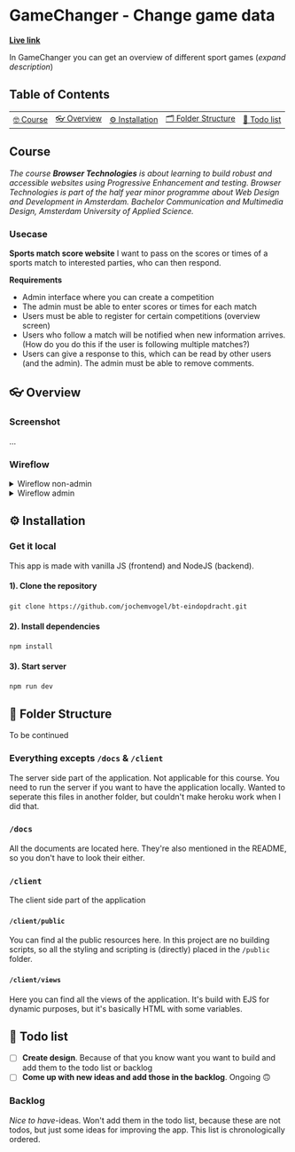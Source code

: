 # GameChanger - Change game data

**[Live link](https://bt-eindopdracht.herokuapp.com/)**

In GameChanger you can get an overview of different sport games (_expand description_)

## Table of Contents

<table>
    <tr>
        <td align="center"><a href="#nerd_face-usage">🤓 Course <a></td>
         <td align="center"><a href="#eyeglasses-overview"> 👓 Overview <a></td>
        <td align="center"><a href="#gear-installation">⚙️ Installation<a></td>
        <td align="center"><a href="#open_file_folder-folder-structure">🗂 Folder Structure<a></td>
        <td align="center"><a href="#memo-todo-list">📝 Todo list<a></td>
    </tr>
</table>

## Course

_The course **Browser Technologies** is about learning to build robust and accessible websites using Progressive Enhancement and testing. Browser Technologies is part of the half year minor programme about Web Design and Development in Amsterdam. Bachelor Communication and Multimedia Design, Amsterdam University of Applied Science._

### Usecase

**Sports match score website**
I want to pass on the scores or times of a sports match to interested parties, who can then respond.

**Requirements**

- Admin interface where you can create a competition
- The admin must be able to enter scores or times for each match
- Users must be able to register for certain competitions (overview screen)
- Users who follow a match will be notified when new information arrives. (How do you do this if the user is following multiple matches?)
- Users can give a response to this, which can be read by other users (and the admin). The admin must be able to remove comments.

## :eyeglasses: Overview

### Screenshot

...

### Wireflow

<details>
<summary>Wireflow non-admin</summary>

![Wireflow non-admin](https://github.com/jochemvogel/bt-eindopdracht/blob/master/docs/wireflow-overview.jpg)

</details>

<details>
<summary>Wireflow admin</summary>

![Wireflow admin](https://github.com/jochemvogel/bt-eindopdracht/blob/master/docs/wireflow-admin.jpg)

</details>

## :gear: Installation

### Get it local

This app is made with vanilla JS (frontend) and NodeJS (backend).

#### 1). Clone the repository

`git clone https://github.com/jochemvogel/bt-eindopdracht.git`

#### 2). Install dependencies

`npm install`

#### 3). Start server

`npm run dev`

## :open_file_folder: Folder Structure

To be continued

### Everything excepts `/docs` & `/client`

The server side part of the application. Not applicable for this course. You need to run the server if you want to have the application locally. Wanted to seperate this files in another folder, but couldn't make heroku work when I did that.

### `/docs`

All the documents are located here. They're also mentioned in the README, so you don't have to look their either.

### `/client`

The client side part of the application

#### `/client/public`

You can find al the public resources here. In this project are no building scripts, so all the styling and scripting is (directly) placed in the `/public` folder.

#### `/client/views`

Here you can find all the views of the application. It's build with EJS for dynamic purposes, but it's basically HTML with some variables.

## :memo: Todo list

- [ ] **Create design**. Because of that you know want you want to build and add them to the todo list or backlog
- [ ] **Come up with new ideas and add those in the backlog**. Ongoing 🙃

### Backlog

_Nice to have_-ideas. Won't add them in the todo list, because these are not todos, but just some ideas for improving the app. This list is chronologically ordered.
